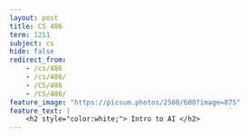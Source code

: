 ```yaml
---
layout: post
title: CS 486
term: 1211
subject: cs
hide: false
redirect_from:
    - /cs/486
    - /cs/486/
    - /CS/486
    - /CS/486/
feature_image: "https://picsum.photos/2560/600?image=875"
feature_text: |
    <h2 style="color:white;"> Intro to AI </h2>
---
```



